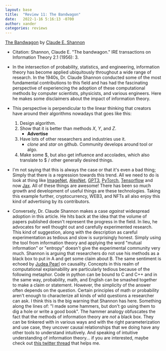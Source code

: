 ```yaml
---
layout: base
title:  "Review 11: The Bandwagon"
date:   2022-1-16 5:16:13 -0700
author: xander
categories: reviews
---
```




[The Bandwagon](https://ieeexplore.ieee.org/stamp/stamp.jsp?arnumber=10567741) by [Claude E. Shannon](https://ieeexplore.ieee.org/stamp/stamp.jsp?arnumber=1056774)

- Citation: Shannon, Claude E. "The bandwagon." IRE transactions on Information Theory 2.1 (1956): 3.

- In the intersection of probability, statistics, and engineering, information theory has become applied ubiquitously throughout a wide range of research. In the 1940s, Dr. Claude Shannon conducted some of the most fundamental contributions to this field and has had the fascinating perspective of experiencing the adoption of these computational methods by computer scientists, physicists, and various engineers. Here he makes some disclaimers about the impact of information theory. 

- This perspective is perpendicular to the linear thinking that creators have around their algorithms nowadays that goes like this:
    1. Design algorithm.
    2. Show that it is better than methods $X$, $Y$, and $Z$.
        - **Advertise**
    3. Have lots of other researchers and industries use it.
        - _clone_ and _star_ on github. Community develops around tool or algo.
    4. Make some \$, but also get influence and accolades, which also translate to \$ /  other generally desired things.
- I'm not saying that this is always the case or that it's even a bad thing; Simply that there is a regression towards this trend. All we need to do is look at thing like [ImageNet](https://www.image-net.org/), [AlexNet](https://en.wikipedia.org/wiki/AlexNet), [GPT3](https://openai.com/blog/gpt-3-apps/), [PyTorch](https://pytorch.org/), [Tensorflow](https://www.tensorflow.org/) and now [Jax](https://jax.readthedocs.io/en/latest/). All of these things are awesome! There has been so much growth and development of useful things are these technologies. Taking this example further, cryptocurrency, WEB3, and NFTs all also enjoy this kind of advertising by its contributors.


- Conversely, Dr. Claude Shannon makes a case _against_ widespread adoption in this article. He hits back at the idea that the volume of papers published doesn't represent the progress in the field. In lieu, he advocates for well thought out and carefully experimented research. This kind of suggestion, along with the description as careful experimentation as tedious and slow is surprisingly honest. Simply using the tool from information theory and applying the word "mutual information" or "entropy" doesn't give the experimental community very much. Shannon is arguing that researchers do not use his methods as a black box to put in A and get some claim about B. The same sentiment is echoed by [Judea Pearl](http://bayes.cs.ucla.edu/jp_home.html) on causality. Concepts in this realm of computational explainability are particularly tedious because of the following metaphor. Code in python can be bound to C and C++ and in the same way, probability, math, and English can be smashed together to make a claim or statement. However, the simplicity of the answer often depends on the question. Certain principles of math or probability aren't enough to characterize all kinds of wild questions a researcher can ask. I think this is the big warning that Shannon has here. Something along the lines of: "I made some hammers, but don't go using them to dig a hole or write a good book". The hammer analogy obfuscates the fact that the methods of information theory are _not_ a black box. They can be tinkered with in various ways and with the right parameterization and use case, they uncover causal relationships that we doing have any other tools to understand intuitively. And speaking of intuitive understanding of information theory... if you are interested, maybe check out [this twitter thread](https://twitter.com/TivadarDanka/status/1475456688547250176) that helps me.